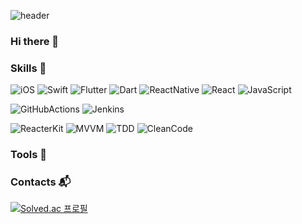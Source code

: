 ![header](https://capsule-render.vercel.app/api?type=waving&color=auto&height=250&section=header&text=EEYatHo&fontSize=80)

### Hi there 👋


### Skills 💪


<!--  -->

![iOS](https://img.shields.io/badge/iOS-000000.svg?&style=for-the-badge&logo=Apple&logoColor=white)
![Swift](https://img.shields.io/badge/Swift-F05138.svg?&style=for-the-badge&logo=Swift&logoColor=white)
![Flutter](https://img.shields.io/badge/Flutter-02569B.svg?&style=for-the-badge&logo=Flutter&logoColor=white)
![Dart](https://img.shields.io/badge/Dart-0175C2.svg?&style=for-the-badge&logo=Dart&logoColor=white)
![ReactNative](https://img.shields.io/badge/React_Native-fa8811.svg?&style=for-the-badge&logo=CreateReactApp&logoColor=white)
![React](https://img.shields.io/badge/React-09a39C.svg?&style=for-the-badge&logo=React&logoColor=white)
![JavaScript](https://img.shields.io/badge/JavaScript-F7DF1E.svg?&style=for-the-badge&logo=JavaScript&logoColor=white)

![GitHubActions](https://img.shields.io/badge/Github_Action-2088FF.svg?&style=for-the-badge&logo=GitHubActions&logoColor=white)
![Jenkins](https://img.shields.io/badge/Jenkins-D24939.svg?&style=for-the-badge&logo=Jenkins&logoColor=white)

![ReacterKit](https://img.shields.io/badge/Reacter_Kit-09a39C.svg?&style=for-the-badge&logo=ReacterKit&logoColor=white)
![MVVM](https://img.shields.io/badge/MVVM-09c38C.svg?&style=for-the-badge&logo=MVVM&logoColor=white)
![TDD](https://img.shields.io/badge/TDD-6428B4.svg?&style=for-the-badge&logo=TDD&logoColor=white)
![CleanCode](https://img.shields.io/badge/Clean_Code-FF6000.svg?&style=for-the-badge&logo=CleanCode&logoColor=white)



### Tools :wrench:


### Contacts :mailbox_with_mail:


<!-- <img src="https://img.shields.io/badge/-iOS-red"/> <img src="https://img.shields.io/badge/-Swift-important"/>
<br>
<img src="https://img.shields.io/badge/-Flutter-blue"/> <img src="https://img.shields.io/badge/-Dart-7af"/>
<br>
<img src="https://img.shields.io/badge/-React Native-orange"/> <img src="https://img.shields.io/badge/-React-yellow"/> <img src="https://img.shields.io/badge/-Java Script-yellow"/>
<br>
<img src="https://img.shields.io/badge/-GithubAction-brightgreen"/> <img src="https://img.shields.io/badge/-Jenkins-green"/> -->
<!-- <br>
<img src="https://img.shields.io/badge/-ReacterKit-blueviolet"/> <img src="https://img.shields.io/badge/-MVVM-ff69b4"/>
<br>
<img src="https://img.shields.io/badge/-TDD-9cf"/> <img src="https://img.shields.io/badge/-Clean Code-lightgrey"/> -->


[![Solved.ac
프로필](http://mazassumnida.wtf/api/v2/generate_badge?boj=enough6157)](https://solved.ac/enough6157)


<!--
**EE-Yat-Ho/EE-Yat-Ho** is a ✨ _special_ ✨ repository because its `README.md` (this file) appears on your GitHub profile.

Here are some ideas to get you started:

- 🔭 I’m currently working on ...
- 🌱 I’m currently learning ...
- 👯 I’m looking to collaborate on ...
- 🤔 I’m looking for help with ...
- 💬 Ask me about ...
- 📫 How to reach me: ...
- 😄 Pronouns: ...
- ⚡ Fun fact: ...

-->
